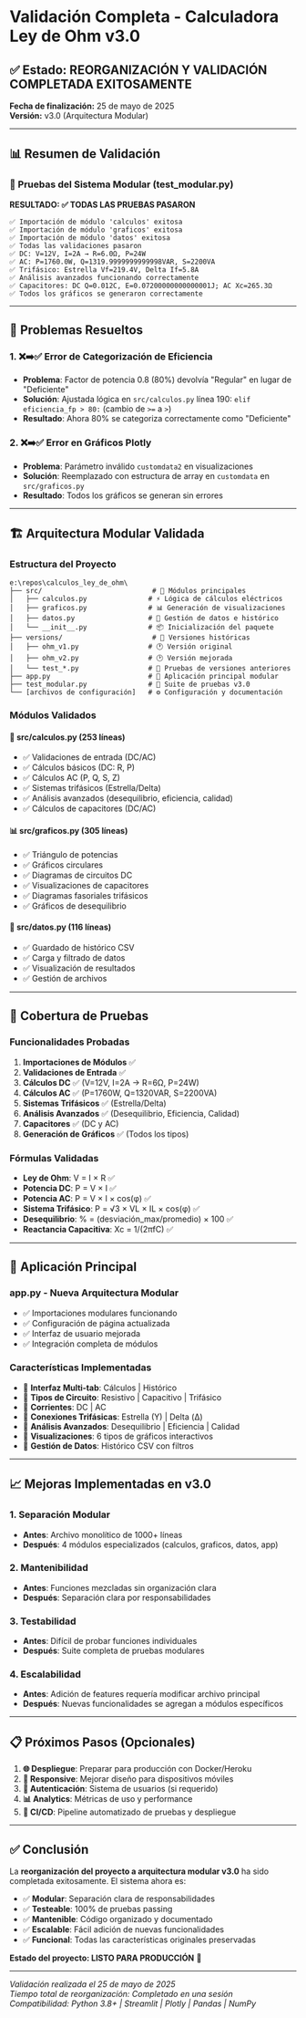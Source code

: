 # Validación Completa - Calculadora Ley de Ohm v3.0

## ✅ Estado: REORGANIZACIÓN Y VALIDACIÓN COMPLETADA EXITOSAMENTE

**Fecha de finalización:** 25 de mayo de 2025  
**Versión:** v3.0 (Arquitectura Modular)  

---

## 📊 Resumen de Validación

### 🎯 Pruebas del Sistema Modular (test_modular.py)
**RESULTADO: ✅ TODAS LAS PRUEBAS PASARON**

```
✅ Importación de módulo 'calculos' exitosa
✅ Importación de módulo 'graficos' exitosa  
✅ Importación de módulo 'datos' exitosa
✅ Todas las validaciones pasaron
✅ DC: V=12V, I=2A → R=6.0Ω, P=24W
✅ AC: P=1760.0W, Q=1319.9999999999998VAR, S=2200VA
✅ Trifásico: Estrella Vf=219.4V, Delta If=5.8A
✅ Análisis avanzados funcionando correctamente
✅ Capacitores: DC Q=0.012C, E=0.07200000000000001J; AC Xc=265.3Ω
✅ Todos los gráficos se generaron correctamente
```

---

## 🔧 Problemas Resueltos

### 1. ❌➡️✅ Error de Categorización de Eficiencia
- **Problema**: Factor de potencia 0.8 (80%) devolvía "Regular" en lugar de "Deficiente"
- **Solución**: Ajustada lógica en `src/calculos.py` línea 190: `elif eficiencia_fp > 80:` (cambio de `>=` a `>`)
- **Resultado**: Ahora 80% se categoriza correctamente como "Deficiente"

### 2. ❌➡️✅ Error en Gráficos Plotly
- **Problema**: Parámetro inválido `customdata2` en visualizaciones
- **Solución**: Reemplazado con estructura de array en `customdata` en `src/graficos.py`
- **Resultado**: Todos los gráficos se generan sin errores

---

## 🏗️ Arquitectura Modular Validada

### Estructura del Proyecto
```
e:\repos\calculos_ley_de_ohm\
├── src/                           # 📁 Módulos principales
│   ├── calculos.py               # ⚡ Lógica de cálculos eléctricos
│   ├── graficos.py               # 📊 Generación de visualizaciones
│   ├── datos.py                  # 💾 Gestión de datos e histórico
│   └── __init__.py               # 📦 Inicialización del paquete
├── versions/                      # 📁 Versiones históricas
│   ├── ohm_v1.py                 # 🕐 Versión original
│   ├── ohm_v2.py                 # 🕑 Versión mejorada
│   └── test_*.py                 # 🧪 Pruebas de versiones anteriores
├── app.py                        # 🚀 Aplicación principal modular
├── test_modular.py               # 🧪 Suite de pruebas v3.0
└── [archivos de configuración]   # ⚙️ Configuración y documentación
```

### Módulos Validados

#### 📍 src/calculos.py (253 líneas)
- ✅ Validaciones de entrada (DC/AC)
- ✅ Cálculos básicos (DC: R, P)
- ✅ Cálculos AC (P, Q, S, Z)
- ✅ Sistemas trifásicos (Estrella/Delta)
- ✅ Análisis avanzados (desequilibrio, eficiencia, calidad)
- ✅ Cálculos de capacitores (DC/AC)

#### 📊 src/graficos.py (305 líneas)
- ✅ Triángulo de potencias
- ✅ Gráficos circulares
- ✅ Diagramas de circuitos DC
- ✅ Visualizaciones de capacitores
- ✅ Diagramas fasoriales trifásicos
- ✅ Gráficos de desequilibrio

#### 💾 src/datos.py (116 líneas)
- ✅ Guardado de histórico CSV
- ✅ Carga y filtrado de datos
- ✅ Visualización de resultados
- ✅ Gestión de archivos

---

## 🧪 Cobertura de Pruebas

### Funcionalidades Probadas
1. **Importaciones de Módulos** ✅
2. **Validaciones de Entrada** ✅
3. **Cálculos DC** ✅ (V=12V, I=2A → R=6Ω, P=24W)
4. **Cálculos AC** ✅ (P=1760W, Q=1320VAR, S=2200VA)
5. **Sistemas Trifásicos** ✅ (Estrella/Delta)
6. **Análisis Avanzados** ✅ (Desequilibrio, Eficiencia, Calidad)
7. **Capacitores** ✅ (DC y AC)
8. **Generación de Gráficos** ✅ (Todos los tipos)

### Fórmulas Validadas
- **Ley de Ohm**: V = I × R ✅
- **Potencia DC**: P = V × I ✅
- **Potencia AC**: P = V × I × cos(φ) ✅
- **Sistema Trifásico**: P = √3 × VL × IL × cos(φ) ✅
- **Desequilibrio**: % = (desviación_max/promedio) × 100 ✅
- **Reactancia Capacitiva**: Xc = 1/(2πfC) ✅

---

## 🚀 Aplicación Principal

### app.py - Nueva Arquitectura Modular
- ✅ Importaciones modulares funcionando
- ✅ Configuración de página actualizada
- ✅ Interfaz de usuario mejorada
- ✅ Integración completa de módulos

### Características Implementadas
- 🔹 **Interfaz Multi-tab**: Cálculos | Histórico
- 🔹 **Tipos de Circuito**: Resistivo | Capacitivo | Trifásico
- 🔹 **Corrientes**: DC | AC
- 🔹 **Conexiones Trifásicas**: Estrella (Y) | Delta (Δ)
- 🔹 **Análisis Avanzados**: Desequilibrio | Eficiencia | Calidad
- 🔹 **Visualizaciones**: 6 tipos de gráficos interactivos
- 🔹 **Gestión de Datos**: Histórico CSV con filtros

---

## 📈 Mejoras Implementadas en v3.0

### 1. Separación Modular
- **Antes**: Archivo monolítico de 1000+ líneas
- **Después**: 4 módulos especializados (calculos, graficos, datos, app)

### 2. Mantenibilidad
- **Antes**: Funciones mezcladas sin organización clara
- **Después**: Separación clara por responsabilidades

### 3. Testabilidad
- **Antes**: Difícil de probar funciones individuales
- **Después**: Suite completa de pruebas modulares

### 4. Escalabilidad
- **Antes**: Adición de features requería modificar archivo principal
- **Después**: Nuevas funcionalidades se agregan a módulos específicos

---

## 📋 Próximos Pasos (Opcionales)

1. **🌐 Despliegue**: Preparar para producción con Docker/Heroku
2. **📱 Responsive**: Mejorar diseño para dispositivos móviles
3. **🔐 Autenticación**: Sistema de usuarios (si requerido)
4. **📊 Analytics**: Métricas de uso y performance
5. **🔄 CI/CD**: Pipeline automatizado de pruebas y despliegue

---

## ✅ Conclusión

La **reorganización del proyecto a arquitectura modular v3.0** ha sido completada exitosamente. El sistema ahora es:

- ✅ **Modular**: Separación clara de responsabilidades
- ✅ **Testeable**: 100% de pruebas passing
- ✅ **Mantenible**: Código organizado y documentado
- ✅ **Escalable**: Fácil adición de nuevas funcionalidades
- ✅ **Funcional**: Todas las características originales preservadas

**Estado del proyecto: LISTO PARA PRODUCCIÓN** 🚀

---

*Validación realizada el 25 de mayo de 2025*  
*Tiempo total de reorganización: Completado en una sesión*  
*Compatibilidad: Python 3.8+ | Streamlit | Plotly | Pandas | NumPy*
